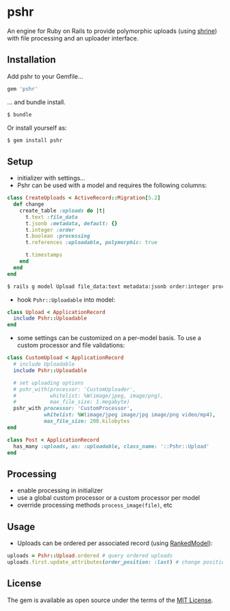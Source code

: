 # pshr
An engine for Ruby on Rails to provide polymorphic uploads (using [shrine](https://github.com/shrinerb/shrine)) with file processing and an uploader interface.

## Installation
Add pshr to your Gemfile…

```ruby
gem 'pshr'
```

… and bundle install.
```bash
$ bundle
```

Or install yourself as:
```bash
$ gem install pshr
```

<!-- Install the necessary migrations and migrate:
```bash
$ pshr:install:migrations
$ rails db:migrate
``` -->

## Setup

- initializer with settings…
- Pshr can be used with a model and requires the following columns:
```ruby
class CreateUploads < ActiveRecord::Migration[5.2]
  def change
    create_table :uploads do |t|
      t.text :file_data
      t.jsonb :metadata, default: {}
      t.integer :order
      t.boolean :processing
      t.references :uploadable, polymorphic: true

      t.timestamps
    end
  end
end
```
```bash
$ rails g model Upload file_data:text metadata:jsonb order:integer processing:boolean uploadable:references{polymorphic}
```
- hook `Pshr::Uploadable` into model:
```ruby
class Upload < ApplicationRecord
  include Pshr::Uploadable
end
```
- some settings can be customized on a per-model basis. To use a custom processor and file validations:
```ruby
class CustomUpload < ApplicationRecord
  # include Uploadable
  include Pshr::Uploadable

  # set uploading options
  # pshr_with(processor: 'CustomUploader',
  #           whitelist: %W(image/jpeg, image/png),
  #           max_file_size: 1.megabyte)
  pshr_with processor: 'CustomProcessor',
            whitelist: %W(image/jpeg image/jpg image/png video/mp4),
            max_file_size: 200.kilobytes
end
```

```ruby
class Post < ApplicationRecord
  has_many :uploads, as: :uploadable, class_name: '::Pshr::Upload'
end
```

## Processing
- enable processing in initializer
- use a global custom processor or a custom processor per model
- override processing methods `process_image(file)`, etc

## Usage

- Uploads can be ordered per associated record (using [RankedModel](https://github.com/mixonic/ranked-model)):
```ruby
uploads = Pshr::Upload.ordered # query ordered uploads
uploads.first.update_attributes(order_position: :last) # change position with integer, :up, :down, :first and :last
```

## License
The gem is available as open source under the terms of the [MIT License](https://opensource.org/licenses/MIT).
